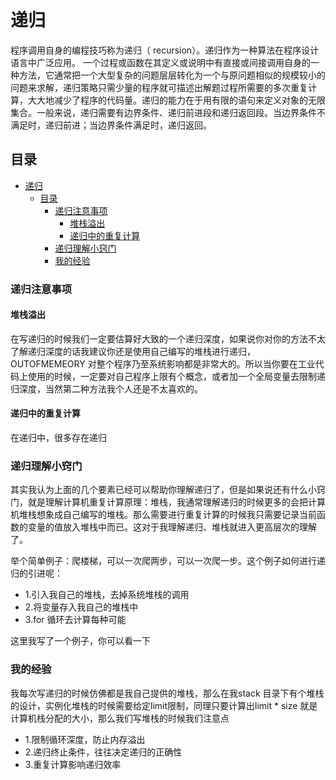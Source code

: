 # 递归

程序调用自身的编程技巧称为递归（ recursion）。递归作为一种算法在程序设计语言中广泛应用。 一个过程或函数在其定义或说明中有直接或间接调用自身的一种方法，它通常把一个大型复杂的问题层层转化为一个与原问题相似的规模较小的问题来求解，递归策略只需少量的程序就可描述出解题过程所需要的多次重复计算，大大地减少了程序的代码量。递归的能力在于用有限的语句来定义对象的无限集合。一般来说，递归需要有边界条件、递归前进段和递归返回段。当边界条件不满足时，递归前进；当边界条件满足时，递归返回。

## 目录

- [递归](#递归)
  - [目录](#目录)
    - [递归注意事项](#递归注意事项)
      - [堆栈溢出](#堆栈溢出)
      - [递归中的重复计算](#递归中的重复计算)
    - [递归理解小窍门](#递归理解小窍门)
    - [我的经验](#我的经验)



### 递归注意事项

#### 堆栈溢出
在写递归的时候我们一定要估算好大致的一个递归深度，如果说你对你的方法不太了解递归深度的话我建议你还是使用自己编写的堆栈进行递归，OUTOFMEMEORY 对整个程序乃至系统影响都是非常大的。所以当你要在工业代码上使用的时候，一定要对自己程序上限有个概念，或者加一个全局变量去限制递归深度，当然第二种方法我个人还是不太喜欢的。


#### 递归中的重复计算
在递归中，很多存在递归



### 递归理解小窍门
其实我认为上面的几个要素已经可以帮助你理解递归了，但是如果说还有什么小窍门，就是理解计算机重复计算原理：堆栈，我通常理解递归的时候更多的会把计算机堆栈想象成自己编写的堆栈。那么需要进行重复计算的时候我只需要记录当前函数的变量的值放入堆栈中而已。这对于我理解递归、堆栈就进入更高层次的理解了。

举个简单例子：爬楼梯，可以一次爬两步，可以一次爬一步。这个例子如何进行递归的引进呢： 
- 1.引入我自己的堆栈，去掉系统堆栈的调用
- 2.将变量存入我自己的堆栈中
- 3.for 循环去计算每种可能

这里我写了一个例子，你可以看一下

### 我的经验
我每次写递归的时候仿佛都是我自己提供的堆栈，那么在我stack 目录下有个堆栈的设计，实例化堆栈的时候需要给定limit限制，同理只要计算出limit * size 就是计算机栈分配的大小，那么我们写堆栈的时候我们注意点
- 1.限制循环深度，防止内存溢出
- 2.递归终止条件，往往决定递归的正确性
- 3.重复计算影响递归效率

